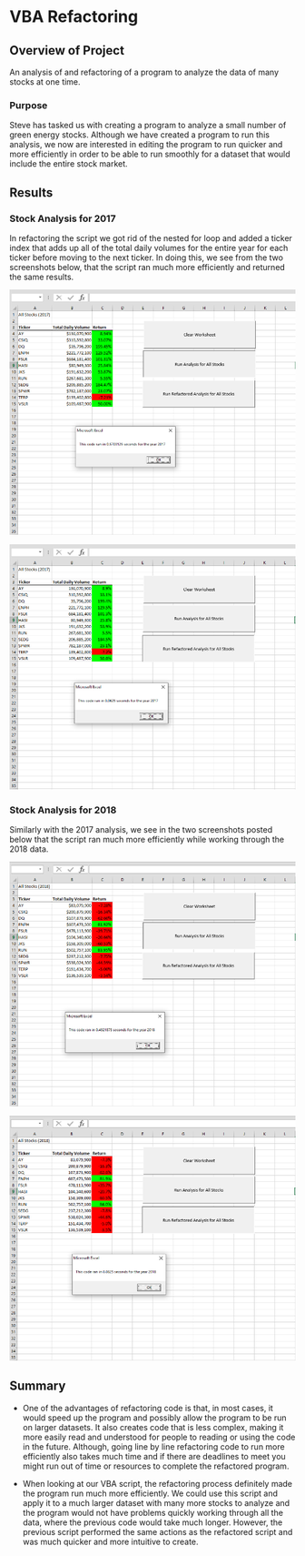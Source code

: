 # VBA Refactoring

## Overview of Project

An analysis of and refactoring of a program to analyze the data of many stocks at one time. 

### Purpose

Steve has tasked us with creating a program to analyze a small number of green energy stocks. Although we have created a program to run this analysis, we now are interested in editing the program to run quicker and more efficiently in order to be able to run smoothly for a dataset that would include the entire stock market.

## Results

### Stock Analysis for 2017

In refactoring the script we got rid of the nested for loop and added a ticker index that adds up all of the total daily volumes for the entire year for each ticker before moving to the next ticker. In doing this, we see from the two screenshots below, that the script ran much more efficiently and returned the same results.

![alt text](https://github.com/tmidcalf/VBA_Challenge/blob/main/Resources/Origanal_Script_2017.png?raw=true)

![alt text](https://github.com/tmidcalf/VBA_Challenge/blob/main/Resources/VBA_Challenge_2017.png?raw=true)

### Stock Analysis for 2018

Similarly with the 2017 analysis, we see in the two screenshots posted below that the script ran much more efficiently while working through the 2018 data.

![alt text](https://github.com/tmidcalf/VBA_Challenge/blob/main/Resources/Origanal_Script_2018.png?raw=true)

![alt text](https://github.com/tmidcalf/VBA_Challenge/blob/main/Resources/VBA_Challenge_2018.png?raw=true)


## Summary

- One of the advantages of refactoring code is that, in most cases, it would speed up the program and possibly allow the program to be run on larger datasets. It also creates code that is less complex, making it more easily read and understood for people to reading or using the code in the future. Although, going line by line refactoring code to run more efficiently also takes much time and if there are deadlines to meet you might run out of time or resources to complete the refactored program.

- When looking at our VBA script, the refactoring process definitely made the program run much more efficiently. We could use this script and apply it to a much larger dataset with many more stocks to analyze and the program would not have problems quickly working through all the data, where the previous code would take much longer. However, the previous script performed the same actions as the refactored script and was much quicker and more intuitive to create.
